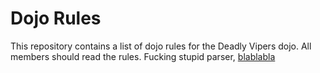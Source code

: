 Dojo Rules
==========

This repository contains a list of dojo rules for the Deadly Vipers dojo.
All members should read the rules. Fucking stupid parser, [blablabla](https://github.com/deadlyvipers)
